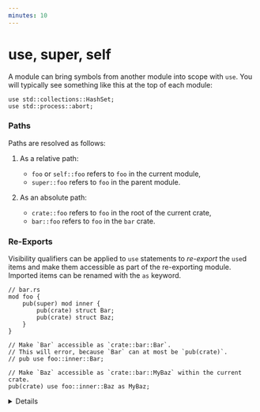 ```yaml
---
minutes: 10
---
```


# use, super, self

A module can bring symbols from another module into scope with `use`. You will
typically see something like this at the top of each module:

```rust,editable
use std::collections::HashSet;
use std::process::abort;
```

### Paths

Paths are resolved as follows:

1. As a relative path:
   - `foo` or `self::foo` refers to `foo` in the current module,
   - `super::foo` refers to `foo` in the parent module.

2. As an absolute path:
   - `crate::foo` refers to `foo` in the root of the current crate,
   - `bar::foo` refers to `foo` in the `bar` crate.

### Re-Exports

Visibility qualifiers can be applied to `use` statements to _re-export_ the 
`use`d items and make them accessible as part of the re-exporting module.
Imported items can be renamed with the `as` keyword.

```rust,editable
// bar.rs
mod foo {
    pub(super) mod inner {
        pub(crate) struct Bar;
        pub(crate) struct Baz;
    }
}

// Make `Bar` accessible as `crate::bar::Bar`.
// This will error, because `Bar` can at most be `pub(crate)`.
// pub use foo::inner::Bar;

// Make `Baz` accessible as `crate::bar::MyBaz` within the current crate.
pub(crate) use foo::inner::Baz as MyBaz;
```

<details>

- It is common to "re-export" symbols at a shorter path. For example, the
  top-level `lib.rs` in a crate might have

  ```rust,ignore
  mod storage;

  pub use storage::disk::DiskStorage;
  pub use storage::network::NetworkStorage;
  ```

  making `DiskStorage` and `NetworkStorage` available to other crates with a
  convenient, short path.

- For the most part, only items that appear in a module need to be `use`'d.
  However, a trait must be in scope to call any methods on that trait, even if a
  type implementing that trait is already in scope. For example, to use the
  `read_to_string` method on a type implementing the `Read` trait, you need to
  `use std::io::Read`.

- The `use` statement can have a wildcard: `use std::io::*`. This is discouraged
  because it is not clear which items are imported, and those might change over
  time.

</details>
